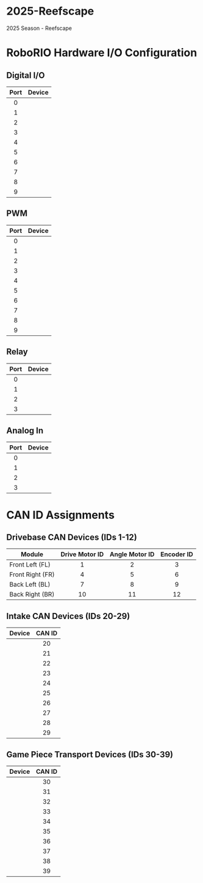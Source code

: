 # 2025-Reefscape
2025 Season - Reefscape

# RoboRIO Hardware I/O Configuration
## Digital I/O
| Port  | Device                 |
|:-----:|------------------------|
| 0     |                        |
| 1     |                        |
| 2     |                        |
| 3     |                        |
| 4     |                        |
| 5     |                        |
| 6     |                        |
| 7     |                        |
| 8     |                        |
| 9     |                        |

## PWM
| Port  | Device                 |
|:-----:|------------------------|
| 0     |                        |
| 1     |                        |
| 2     |                        |
| 3     |                        |
| 4     |                        |
| 5     |                        |
| 6     |                        |
| 7     |                        |
| 8     |                        |
| 9     |                        |

## Relay
| Port  | Device                 |
|:-----:|------------------------|
| 0     |                        |
| 1     |                        |
| 2     |                        |
| 3     |                        |


## Analog In
| Port  | Device                 |
|:-----:|------------------------|
| 0     |                        |
| 1     |                        |
| 2     |                        |
| 3     |                        |


# CAN ID Assignments
## Drivebase CAN Devices (IDs 1-12)
| Module           | Drive Motor ID | Angle Motor ID | Encoder ID |
|------------------|:--------------:|:--------------:|:----------:|
| Front Left (FL)  | 1              | 2              | 3          |
| Front Right (FR) | 4              | 5              | 6          |
| Back Left (BL)   | 7              | 8              | 9          |
| Back Right (BR)  | 10             | 11             | 12         |

## Intake CAN Devices (IDs 20-29)
| Device           | CAN ID   |
|------------------|:--------:|
|                  | 20       |
|                  | 21       |
|                  | 22       |
|                  | 23       |
|                  | 24       |
|                  | 25       |
|                  | 26       |
|                  | 27       |
|                  | 28       |
|                  | 29       |

## Game Piece Transport Devices (IDs 30-39)
| Device           | CAN ID   |
|------------------|:--------:|
|                  | 30       |
|                  | 31       |
|                  | 32       |
|                  | 33       |
|                  | 34       |
|                  | 35       |
|                  | 36       |
|                  | 37       |
|                  | 38       |
|                  | 39       |
